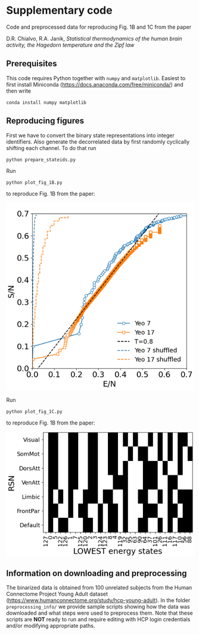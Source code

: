 # Supplementary code 

Code and preprocessed data for reproducing Fig. 1B and 1C from the paper 

D.R. Chialvo, R.A. Janik, *Statistical thermodynamics of the human brain activity, the Hagedorn temperature and the Zipf law*


## Prerequisites

This code requires Python together with `numpy` and `matplotlib`. 
Easiest to first install Miniconda (https://docs.anaconda.com/free/miniconda/) and then write
```
conda install numpy matplotlib
```

## Reproducing figures

First we have to convert the binary state representations into integer identifiers. Also generate the decorrelated data by first randomly cyclically shifting each channel. To do that run
```
python prepare_stateids.py
```
Run
```
python plot_fig_1B.py
```
to reproduce Fig. 1B from the paper:

![Fig. 1B](img/fig_1B.png)

Run
```
python plot_fig_1C.py
```
to reproduce Fig. 1B from the paper:

![Fig. 1C](img/fig_1C.png)


## Information on downloading and preprocessing

The binarized data is obtained from 100 unrelated subjects from the Human Connectome Project Young Adult dataset  (https://www.humanconnectome.org/study/hcp-young-adult).
In the folder `preprocessing_info/` we provide sample scripts showing how the data was downloaded and what steps were used to preprocess them. Note that these scripts are **NOT** ready to run and require editing with HCP login credentials and/or modifying appropriate paths.

